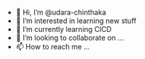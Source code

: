 - 👋 Hi, I’m @udara-chinthaka
- 👀 I’m interested in learning new stuff
- 🌱 I’m currently learning CICD
- 💞️ I’m looking to collaborate on ...
- 📫 How to reach me ...

<!---
udara-chinthaka/udara-chinthaka is a ✨ special ✨ repository because its `README.md` (this file) appears on your GitHub profile.
You can click the Preview link to take a look at your changes.
--->
